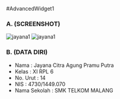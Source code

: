 #AdvancedWidget1

### A. (SCREENSHOT)
![jayana1](https://cloud.githubusercontent.com/assets/22091034/18816643/272e004e-8378-11e6-9024-874d8d275b1e.png)
![jayana1](https://cloud.githubusercontent.com/assets/22091034/18816644/2772a564-8378-11e6-93df-e634b99224db.png)
### B. (DATA DIRI)
- Nama          : Jayana Citra Agung Pramu Putra
- Kelas         : XI RPL 6
- No. Urut      : 14
- NIS           : 4730/1449.070
- Nama Sekolah  : SMK TELKOM MALANG
